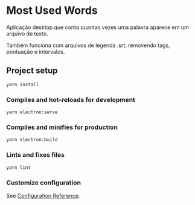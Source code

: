 # Most Used Words
Aplicação desktop que conta quantas vezes uma palavra aparece em um arquivo de texto.

Também funciona com arquivos de legenda .srt, removendo tags, pontuação e intervalos.

## Project setup
```
yarn install
```

### Compiles and hot-reloads for development
```
yarn electron:serve
```

### Compiles and minifies for production
```
yarn electron:build
```

### Lints and fixes files
```
yarn lint
```

### Customize configuration
See [Configuration Reference](https://cli.vuejs.org/config/).
